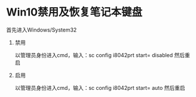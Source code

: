 # Win10禁用及恢复笔记本键盘

首先进入Windows/System32

1. 禁用

   以管理员身份进入cmd，输入：sc config i8042prt start= disabled
然后重启

2. 启用

   以管理员身份进入cmd，输入：sc config i8042prt start= auto
然后重启